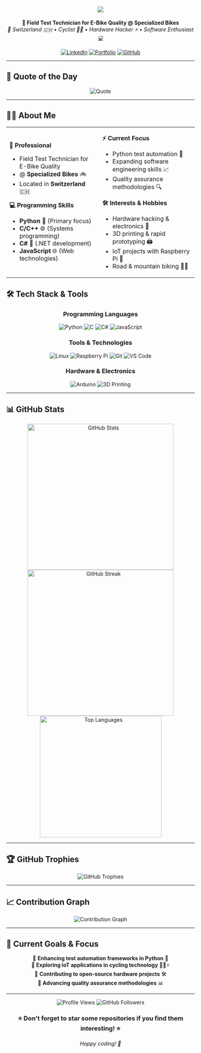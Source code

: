 <!-- Profile README for Manuel Anrig (@manupanu) -->

<h1 align="center">
  <img src="https://readme-typing-svg.herokuapp.com/?lines=Hi+there,+I'm+Manuel!+👋;Welcome+to+my+GitHub+profile!;E-Bike+Quality+Engineer+🚴‍♂️;Hardware+Hacker+⚡;Software+Enthusiast+💻&center=true&size=30">
</h1>

<p align="center">
  <b>🏢 Field Test Technician for E-Bike Quality @ Specialized Bikes</b><br>
  <em>📍 Switzerland 🇨🇭 • Cyclist 🚴‍♂️ • Hardware Hacker ⚡ • Software Enthusiast 💻</em>
</p>

<div align="center">
  
[![LinkedIn](https://img.shields.io/badge/LinkedIn-0077B5?style=for-the-badge&logo=linkedin&logoColor=white)](https://www.linkedin.com/in/manuel-anrig-891853188/)
[![Portfolio](https://img.shields.io/badge/Portfolio-255E63?style=for-the-badge&logo=About.me&logoColor=white)](https://www.manuelanrig.ch)
[![GitHub](https://img.shields.io/badge/GitHub-100000?style=for-the-badge&logo=github&logoColor=white)](https://github.com/manupanu)

</div>

---

## 💭 Quote of the Day

<div align="center">
  
![Quote](https://quotes-github-readme.vercel.app/api?type=horizontal&theme=radical)

</div>

---

## 🚴‍♂️ About Me

<table>
<tr>
<td>

**🏢 Professional**
- Field Test Technician for E-Bike Quality
- @ **Specialized Bikes** 🚲
- Located in **Switzerland** 🇨🇭

**💻 Programming Skills**
- **Python** 🐍 (Primary focus)
- **C/C++** ⚙️ (Systems programming)
- **C#** 💎 (.NET development)
- **JavaScript** 🌐 (Web technologies)

</td>
<td>

**⚡ Current Focus**
- Python test automation 🤖
- Expanding software engineering skills 📈
- Quality assurance methodologies 🔍

**🛠️ Interests & Hobbies**
- Hardware hacking & electronics 🔧
- 3D printing & rapid prototyping 🖨️
- IoT projects with Raspberry Pi 🥧
- Road & mountain biking 🚵‍♂️

</td>
</tr>
</table>

## 🛠️ Tech Stack & Tools

<div align="center">

### Programming Languages
![Python](https://img.shields.io/badge/Python-3776AB?style=for-the-badge&logo=python&logoColor=white)
![C](https://img.shields.io/badge/C-00599C?style=for-the-badge&logo=c&logoColor=white)
![C#](https://img.shields.io/badge/C%23-239120?style=for-the-badge&logo=c-sharp&logoColor=white)
![JavaScript](https://img.shields.io/badge/JavaScript-F7DF1E?style=for-the-badge&logo=javascript&logoColor=black)

### Tools & Technologies
![Linux](https://img.shields.io/badge/Linux-FCC624?style=for-the-badge&logo=linux&logoColor=black)
![Raspberry Pi](https://img.shields.io/badge/-RaspberryPi-C51A4A?style=for-the-badge&logo=Raspberry-Pi)
![Git](https://img.shields.io/badge/git-%23F05033.svg?style=for-the-badge&logo=git&logoColor=white)
![VS Code](https://img.shields.io/badge/Visual%20Studio%20Code-0078d7.svg?style=for-the-badge&logo=visual-studio-code&logoColor=white)

### Hardware & Electronics
![Arduino](https://img.shields.io/badge/-Arduino-00979D?style=for-the-badge&logo=Arduino&logoColor=white)
![3D Printing](https://img.shields.io/badge/3D%20Printing-FF6B35?style=for-the-badge&logo=3d&logoColor=white)

</div>

---

## 📊 GitHub Stats

<div align="center">
  <img width="390" src="https://github-readme-stats.vercel.app/api?username=manupanu&show_icons=true&theme=radical&hide_border=true&count_private=true" alt="GitHub Stats" />
  <img width="390" src="https://github-readme-streak-stats.herokuapp.com/?user=manupanu&theme=radical&hide_border=true" alt="GitHub Streak" />
  <img width="325" src="https://github-readme-stats.vercel.app/api/top-langs/?username=manupanu&theme=radical&hide_border=true&include_all_commits=false&count_private=false&layout=compact" alt="Top Languages" />
</div>

---

## 🏆 GitHub Trophies
<div align="center">
  <img src="https://github-profile-trophy.vercel.app/?username=manupanu&theme=radical&no-frame=true&no-bg=false&margin-w=4" alt="GitHub Trophies" />
</div>

---

## 📈 Contribution Graph
<div align="center">
  <img src="https://github-readme-activity-graph.vercel.app/graph?username=manupanu&theme=redical&hide_border=true" alt="Contribution Graph" />
</div>

---

## 🎯 Current Goals & Focus

<div align="center">

🔹 **Enhancing test automation frameworks in Python** 🤖  
🔹 **Exploring IoT applications in cycling technology** 🚴‍♂️⚡  
🔹 **Contributing to open-source hardware projects** 🛠️  
🔹 **Advancing quality assurance methodologies** 📊  

</div>

---

<div align="center">
  <img src="https://komarev.com/ghpvc/?username=manupanu&label=Profile%20views&color=0e75b6&style=flat" alt="Profile Views" />
  <img src="https://img.shields.io/github/followers/manupanu?label=Followers&style=social" alt="GitHub Followers" />
</div>

<div align="center">
  <h3>⭐ Don't forget to star some repositories if you find them interesting! ⭐</h3>
  <p><em>Happy coding! 🚀</em></p>
</div>
